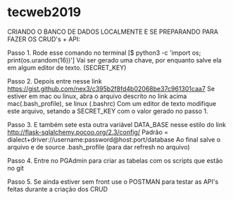# tecweb2019


CRIANDO O BANCO DE DADOS LOCALMENTE E SE PREPARANDO PARA FAZER OS CRUD's + API:

Passo 1.
Rode esse comando no terminal [$ python3 -c 'import os; print(os.urandom(16))']
Vai ser gerado uma chave, por enquanto salve ela em algum editor de texto. (SECRET_KEY)

Passo 2.
Depois entre nesse link https://gist.github.com/nex3/c395b2f8fd4b02068be37c961301caa7
Se estiver em mac ou linux, abra o arquivo descrito no link acima mac(.bash_profile), se linux (.bashrc)
Com um editor de texto modifique este arquivo, setando a SECRET_KEY com o valor gerado no passo 1.

Passo 3.
E também sete esta outra variável DATA_BASE nesse estilo do link http://flask-sqlalchemy.pocoo.org/2.3/config/
Padrão = dialect+driver://username:password@host:port/database
Ao final salve o arquivo e de source .bash_profile (para dar refresh no arquivo)

Passo 4.
Entre no PGAdmin para criar as tabelas com os scripts que estão no git

Passo 5.
Se ainda estiver sem front use o POSTMAN para testar as API's feitas durante a criação dos CRUD
